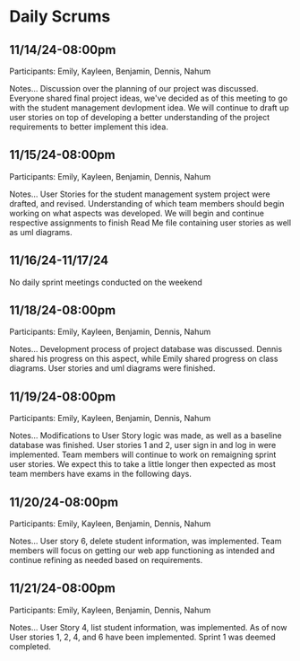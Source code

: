 # Daily Scrums

## 11/14/24-08:00pm

Participants: Emily, Kayleen, Benjamin, Dennis, Nahum

Notes...
Discussion over the planning of our project was discussed. Everyone shared final project ideas, we've decided as of this meeting to go with the student management devlopment idea. We will continue to draft up user stories on top of developing a better understanding of the project requirements to better implement this idea.

## 11/15/24-08:00pm

Participants: Emily, Kayleen, Benjamin, Dennis, Nahum

Notes...
User Stories for the student management system project were drafted, and revised. Understanding of which team members should begin working on what aspects was developed. We will begin and continue respective assignments to finish Read Me file containing user stories as well as uml diagrams.

## 11/16/24-11/17/24

No daily sprint meetings conducted on the weekend

## 11/18/24-08:00pm

Participants: Emily, Kayleen, Benjamin, Dennis, Nahum

Notes...
Development process of project database was discussed. Dennis shared his progress on this aspect, while Emily shared progress on class diagrams. User stories and uml diagrams were finished.

## 11/19/24-08:00pm

Participants: Emily, Kayleen, Benjamin, Dennis, Nahum

Notes...
Modifications to User Story logic was made, as well as a baseline database was finished. User stories 1 and 2, user sign in and log in were implemented. Team members will continue to work on remaigning sprint user stories. We expect this to take a little longer then expected as most team members have exams in the following days. 

## 11/20/24-08:00pm

Participants: Emily, Kayleen, Benjamin, Dennis, Nahum

Notes...
User story 6, delete student information, was implemented. Team members will focus on getting our web app functioning as intended and continue refining as needed based on requirements.

## 11/21/24-08:00pm

Participants: Emily, Kayleen, Benjamin, Dennis, Nahum

Notes...
User Story 4, list student information, was implemented. As of now User stories 1, 2, 4, and 6 have been implemented. Sprint 1 was deemed completed.